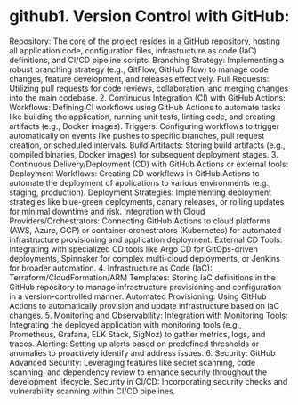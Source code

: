 # github1. Version Control with GitHub:
Repository: The core of the project resides in a GitHub repository, hosting all application code, configuration files, infrastructure as code (IaC) definitions, and CI/CD pipeline scripts.
Branching Strategy: Implementing a robust branching strategy (e.g., GitFlow, GitHub Flow) to manage code changes, feature development, and releases effectively.
Pull Requests: Utilizing pull requests for code reviews, collaboration, and merging changes into the main codebase.
2. Continuous Integration (CI) with GitHub Actions:
Workflows: Defining CI workflows using GitHub Actions to automate tasks like building the application, running unit tests, linting code, and creating artifacts (e.g., Docker images).
Triggers: Configuring workflows to trigger automatically on events like pushes to specific branches, pull request creation, or scheduled intervals.
Build Artifacts: Storing build artifacts (e.g., compiled binaries, Docker images) for subsequent deployment stages.
3. Continuous Delivery/Deployment (CD) with GitHub Actions or external tools:
Deployment Workflows: Creating CD workflows in GitHub Actions to automate the deployment of applications to various environments (e.g., staging, production).
Deployment Strategies: Implementing deployment strategies like blue-green deployments, canary releases, or rolling updates for minimal downtime and risk.
Integration with Cloud Providers/Orchestrators: Connecting GitHub Actions to cloud platforms (AWS, Azure, GCP) or container orchestrators (Kubernetes) for automated infrastructure provisioning and application deployment.
External CD Tools: Integrating with specialized CD tools like Argo CD for GitOps-driven deployments, Spinnaker for complex multi-cloud deployments, or Jenkins for broader automation.
4. Infrastructure as Code (IaC):
Terraform/CloudFormation/ARM Templates: Storing IaC definitions in the GitHub repository to manage infrastructure provisioning and configuration in a version-controlled manner.
Automated Provisioning: Using GitHub Actions to automatically provision and update infrastructure based on IaC changes.
5. Monitoring and Observability:
Integration with Monitoring Tools: Integrating the deployed application with monitoring tools (e.g., Prometheus, Grafana, ELK Stack, SigNoz) to gather metrics, logs, and traces.
Alerting: Setting up alerts based on predefined thresholds or anomalies to proactively identify and address issues.
6. Security:
GitHub Advanced Security: Leveraging features like secret scanning, code scanning, and dependency review to enhance security throughout the development lifecycle.
Security in CI/CD: Incorporating security checks and vulnerability scanning within CI/CD pipelines.
